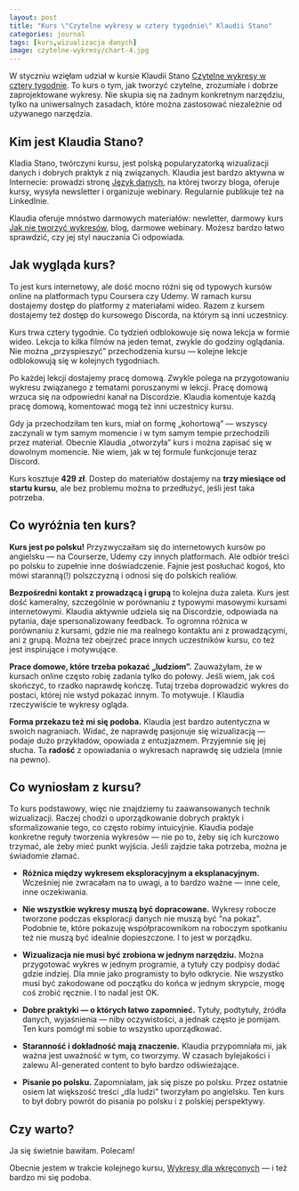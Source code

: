 ```yaml
---
layout: post
title: "Kurs \"Czytelne wykresy w cztery tygodnie\" Klaudii Stano"
categories: journal
tags: [kurs,wizualizacja danych]
image: czytelne-wykresy/chart-4.jpg
---
```



W styczniu wzięłam udział w kursie Klaudii Stano [Czytelne wykresy w cztery tygodnie](https://jezykdanych.pl/czytelne-wykresy-kurs/). To kurs o tym, jak tworzyć czytelne, zrozumiałe i dobrze zaprojektowane wykresy. Nie skupia się na żadnym konkretnym narzędziu, tylko na uniwersalnych zasadach, które można zastosować niezależnie od używanego narzędzia.


## Kim jest Klaudia Stano?

Kladia Stano, twórczyni kursu, jest polską popularyzatorką wizualizacji danych i dobrych praktyk z nią związanych. Klaudia jest bardzo aktywna w Internecie: prowadzi stronę [Język danych](https://jezykdanych.pl/), na której tworzy bloga, oferuje kursy, wysyła newsletter i organizuje webinary. Regularnie publikuje też na LinkedInie.

Klaudia oferuje mnóstwo darmowych materiałów: newletter, darmowy kurs [Jak nie tworzyć wykresów](https://jezykdanych.pl/bezplatny-kurs-mailowy/), blog, darmowe webinary. Możesz bardzo łatwo sprawdzić, czy jej styl nauczania Ci odpowiada. 

## Jak wygląda kurs?

To jest kurs internetowy, ale dość mocno różni się od typowych kursów online na platformach typu Coursera czy Udemy. W ramach kursu dostajemy dostęp do platformy z materiałami wideo. Razem z kursem dostajemy też dostęp do kursowego Discorda, na którym są inni uczestnicy.

Kurs trwa cztery tygodnie. Co tydzień odblokowuje się nowa lekcja w formie wideo. Lekcja to kilka filmów na jeden temat, zwykle do godziny oglądania. Nie można „przyspieszyć” przechodzenia kursu — kolejne lekcje odblokowują się w kolejnych tygodniach.

Po każdej lekcji dostajemy pracę domową. Zwykle polega na przygotowaniu wykresu związanego z tematami poruszanymi w lekcji. Pracę domową wrzuca się na odpowiedni kanał na Discordzie. Klaudia komentuje każdą pracę domową, komentować mogą też inni uczestnicy kursu.

Gdy ja przechodziłam ten kurs, miał on formę „kohortową” — wszyscy zaczynali w tym samym momencie i w tym samym tempie przechodzili przez materiał. Obecnie Klaudia „otworzyła” kurs i można zapisać się w dowolnym momencie. Nie wiem, jak w tej formule funkcjonuje teraz Discord.

Kurs kosztuje **429 zł**. Dostep do materiałów dostajemy na **trzy miesiące od startu kursu**, ale bez problemu można to przedłużyć, jeśli jest taka potrzeba.

## Co wyróżnia ten kurs?

**Kurs jest po polsku!** Przyzwyczaiłam się do internetowych kursów po angielsku — na Courserze, Udemy czy innych platformach. Ale odbiór treści po polsku to zupełnie inne doświadczenie. Fajnie jest posłuchać kogoś, kto mówi staranną(!) polszczyzną i odnosi się do polskich realiów.

**Bezpośredni kontakt z prowadzącą i grupą** to kolejna duża zaleta. Kurs jest dość kameralny, szczególnie w porównaniu z typowymi masowymi kursami internetowymi. Klaudia aktywnie udziela się na Discordzie, odpowiada na pytania, daje spersonalizowany feedback. To ogromna różnica w porównaniu z kursami, gdzie nie ma realnego kontaktu ani z prowadzącymi, ani z grupą. Można też obejrzeć prace innych uczestników kursu, co też jest inspirujące i motywujące.

**Prace domowe, które trzeba pokazać „ludziom”.** Zauważyłam, że w kursach online często robię zadania tylko do połowy. Jeśli wiem, jak coś skończyć, to rzadko naprawdę kończę. Tutaj trzeba doprowadzić wykres do postaci, której nie wstyd pokazać innym. To motywuje. I Klaudia rzeczywiście te wykresy ogląda.

**Forma przekazu też mi się podoba.** Klaudia jest bardzo autentyczna w swoich nagraniach. Widać, że naprawdę pasjonuje się wizualizacją — podaje dużo przykładów, opowiada z entuzjazmem. Przyjemnie się jej słucha. Ta **radość** z opowiadania o wykresach naprawdę się udziela (mnie na pewno).


## Co wyniosłam z kursu?

To kurs podstawowy, więc nie znajdziemy tu zaawansowanych technik wizualizacji. Raczej chodzi o uporządkowanie dobrych praktyk i sformalizowanie tego, co często robimy intuicyjnie. Klaudia podaje konkretne reguły tworzenia wykresów — nie po to, żeby się ich kurczowo trzymać, ale żeby mieć punkt wyjścia. Jeśli zajdzie taka potrzeba, można je świadomie złamać.

* **Różnica między wykresem eksploracyjnym a eksplanacyjnym.**
  Wcześniej nie zwracałam na to uwagi, a to bardzo ważne — inne cele, inne oczekiwania.

* **Nie wszystkie wykresy muszą być dopracowane.**
  Wykresy robocze tworzone podczas eksploracji danych nie muszą być "na pokaz". Podobnie te, które pokazuję współpracownikom na roboczym spotkaniu też nie muszą być idealnie dopieszczone. I to jest w porządku.

* **Wizualizacja nie musi być zrobiona w jednym narzędziu.**
  Można przygotować wykres w jednym programie, a tytuły czy podpisy dodać gdzie indziej. Dla mnie jako programisty to było odkrycie. Nie wszystko musi być zakodowane od początku do końca w jednym skrypcie, mogę coś zrobić ręcznie. I to nadal jest OK.

* **Dobre praktyki — o których łatwo zapomnieć.**
  Tytuły, podtytuły, źródła danych, wyjaśnienia — niby oczywistości, a jednak często je pomijam. Ten kurs pomógł mi sobie to wszystko uporządkować.

* **Staranność i dokładność mają znaczenie.**
  Klaudia przypomniała mi, jak ważna jest uważność w tym, co tworzymy. W czasach bylejakości i zalewu AI-generated content to było bardzo odświeżające.

* **Pisanie po polsku.**
  Zapomniałam, jak się pisze po polsku. Przez ostatnie osiem lat większość treści „dla ludzi” tworzyłam po angielsku. Ten kurs to był dobry powrót do pisania po polsku i z polskiej perspektywy.

## Czy warto? 

Ja się świetnie bawiłam. Polecam!

Obecnie jestem w trakcie kolejnego kursu, [Wykresy dla wkręconych](https://jezykdanych.pl/wykresy-dla-wkreconych/) — i też bardzo mi się podoba.




